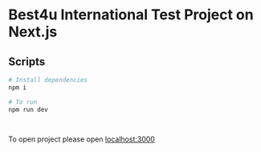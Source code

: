 # Best4u International Test Project on Next.js

## Scripts
```bash
# Install dependencies
npm i

# To run
npm run dev

 
```
To open project please open [localhost:3000](http://localhost:3000)